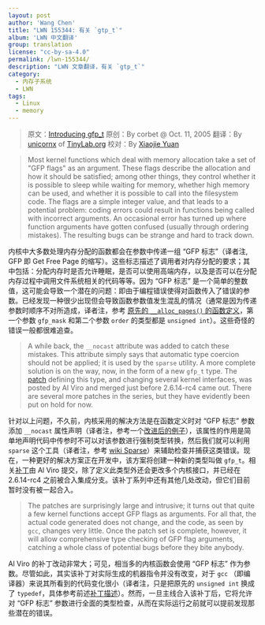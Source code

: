 ```yaml
---
layout: post
author: 'Wang Chen'
title: "LWN 155344: 有关 `gtp_t`"
album: 'LWN 中文翻译'
group: translation
license: "cc-by-sa-4.0"
permalink: /lwn-155344/
description: "LWN 文章翻译，有关 `gtp_t`"
category:
  - 内存子系统
  - LWN
tags:
  - Linux
  - memory
---
```


> 原文：[Introducing gfp_t](https://lwn.net/Articles/155344/)
> 原创：By corbet @ Oct. 11, 2005
> 翻译：By [unicornx](https://github.com/unicornx) of [TinyLab.org][1]
> 校对：By [Xiaojie Yuan](https://github.com/llseek)

> Most kernel functions which deal with memory allocation take a set of "GFP flags" as an argument. These flags describe the allocation and how it should be satisfied; among other things, they control whether it is possible to sleep while waiting for memory, whether high memory can be used, and whether it is possible to call into the filesystem code. The flags are a simple integer value, and that leads to a potential problem: coding errors could result in functions being called with incorrect arguments. An occasional error has turned up where function arguments have gotten confused (usually through ordering mistakes). The resulting bugs can be strange and hard to track down.

内核中大多数处理内存分配的函数都会在参数中传递一组 “GFP 标志”（译者注, GFP 即 Get Free Page 的缩写）。这些标志描述了调用者对内存分配的要求；其中包括：分配内存时是否允许睡眠，是否可以使用高端内存，以及是否可以在分配内存过程中调用文件系统相关的代码等等。因为 “GFP 标志” 是一个简单的整数值，这可能会导致一个潜在的问题：即由于编程错误使得对函数传入了错误的参数。已经发现一种很少出现但会导致函数参数值发生混乱的情况（通常是因为传递参数时顺序不对所造成，译者注，参考 [原先的 `__alloc_pages()` 的函数定义](https://elixir.bootlin.com/linux/v2.6.11/source/mm/page_alloc.c#L695)，第一个参数 `gfp_mask` 和第二个参数 `order` 的类型都是 `unsigned int`）。这些奇怪的错误一般都很难追查。

> A while back, the `__nocast` attribute was added to catch these mistakes. This attribute simply says that automatic type coercion should not be applied; it is used by the `sparse` utility. A more complete solution is on the way, now, in the form of a new `gfp_t` type. The [patch](https://lwn.net/Articles/155348/) defining this type, and changing several kernel interfaces, was posted by Al Viro and merged just before 2.6.14-rc4 came out. There are several more patches in the series, but they have evidently been put on hold for now.

针对以上问题，不久前，内核采用的解决方法是在函数定义时对 “GFP 标志” 参数添加 `__nocast` 属性声明（译者注，参考一个[改进后的例子](https://elixir.bootlin.com/linux/v2.6.12/source/mm/page_alloc.c#L731)），该属性的作用是简单地声明代码中传参时不可以对该参数进行强制类型转换，然后我们就可以利用 `sparse` 这个工具（译者注，参考 [wiki Sparse](https://en.wikipedia.org/wiki/Sparse)）来辅助检查并捕获这类错误。现在，一种更好的解决方案正在开发中，该方案将创建一种新的类型叫做 `gfp_t`。相关[补丁](https://lwn.net/Articles/155348/)由 Al Viro 提交，除了定义此类型外还会更改多个内核接口，并已经在 2.6.14-rc4 之前被合入集成分支。该补丁系列中还有其他几处改动，但它们目前暂时没有被一起合入。

> The patches are surprisingly large and intrusive; it turns out that quite a few kernel functions accept GFP flags as arguments. For all that, the actual code generated does not change, and the code, as seen by `gcc`, changes very little. Once the patch set is complete, however, it will allow comprehensive type checking of GFP flag arguments, catching a whole class of potential bugs before they bite anybody.

Al Viro 的补丁改动非常大；可见，相当多的内核函数会使用 “GFP 标志” 作为参数。尽管如此，其实该补丁对实际生成的机器指令并没有改变，对于 `gcc` （即编译器）来说其所看到的代码变化很小（译者注，只是把原先的 `unsigned int` 换成了 `typedef`，具体参考前述[补丁描述](https://lwn.net/Articles/155348/)）。然而，一旦主线合入该补丁后，它将允许对 “GFP 标志” 参数进行全面的类型检查，从而在实际运行之前就可以提前发现那些潜在的错误。

[1]: http://tinylab.org
